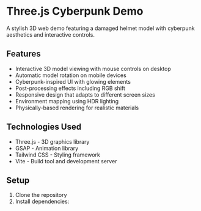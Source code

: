 # Three.js Cyberpunk Demo

A stylish 3D web demo featuring a damaged helmet model with cyberpunk aesthetics and interactive controls.

## Features

- Interactive 3D model viewing with mouse controls on desktop
- Automatic model rotation on mobile devices
- Cyberpunk-inspired UI with glowing elements
- Post-processing effects including RGB shift
- Responsive design that adapts to different screen sizes
- Environment mapping using HDR lighting
- Physically-based rendering for realistic materials

## Technologies Used

- Three.js - 3D graphics library
- GSAP - Animation library
- Tailwind CSS - Styling framework
- Vite - Build tool and development server

## Setup

1. Clone the repository
2. Install dependencies:
